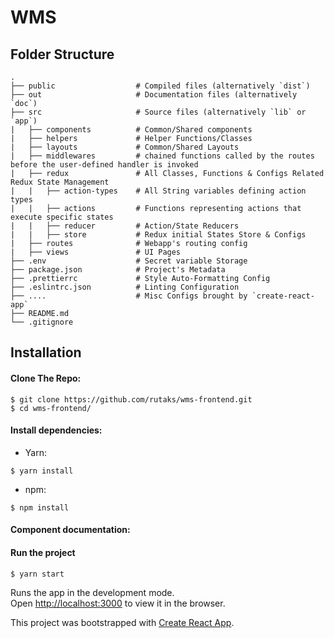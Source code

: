 # WMS

## Folder Structure

    .
    ├── public                  # Compiled files (alternatively `dist`)
    ├── out                     # Documentation files (alternatively `doc`)
    ├── src                     # Source files (alternatively `lib` or `app`)
    |   ├── components          # Common/Shared components
    |   ├── helpers             # Helper Functions/Classes
    |   ├── layouts             # Common/Shared Layouts
    |   ├── middlewares         # chained functions called by the routes before the user-defined handler is invoked
    |   ├── redux               # All Classes, Functions & Configs Related Redux State Management
    |   |   ├── action-types    # All String variables defining action types
    |   |   ├── actions         # Functions representing actions that execute specific states
    |   |   ├── reducer         # Action/State Reducers
    |   |   ├── store           # Redux initial States Store & Configs
    |   ├── routes              # Webapp's routing config
    |   ├── views               # UI Pages
    ├── .env                    # Secret variable Storage
    ├── package.json            # Project's Metadata
    ├── .prettierrc             # Style Auto-Formatting Config
    ├── .eslintrc.json          # Linting Configuration
    ├── ....                    # Misc Configs brought by `create-react-app`
    ├── README.md
    └── .gitignore

## Installation

#### Clone The Repo:

```
$ git clone https://github.com/rutaks/wms-frontend.git
$ cd wms-frontend/

```

#### Install dependencies:

- Yarn:

```
$ yarn install
```

- npm:

```
$ npm install
```

#### Component documentation:

#### Run the project

```
$ yarn start
```

Runs the app in the development mode.<br />
Open [http://localhost:3000](http://localhost:3000) to view it in the browser.

This project was bootstrapped with [Create React App](https://github.com/facebook/create-react-app).
